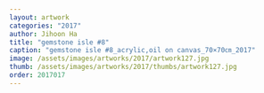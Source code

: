 ```yaml
---
layout: artwork
categories: "2017"
author: Jihoon Ha
title: "gemstone isle #8"
caption: "gemstone isle #8_acrylic,oil on canvas_70×70㎝_2017"
image: /assets/images/artworks/2017/artwork127.jpg
thumb: /assets/images/artworks/2017/thumbs/artwork127.jpg
order: 2017017
---
```

